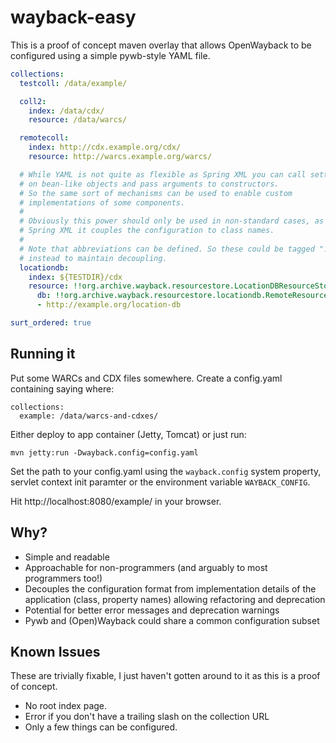 # wayback-easy

This is a proof of concept maven overlay that allows OpenWayback to be
configured using a simple pywb-style YAML file.

```yaml
collections:
  testcoll: /data/example/

  coll2:
    index: /data/cdx/
    resource: /data/warcs/

  remotecoll:
    index: http://cdx.example.org/cdx/
    resource: http://warcs.example.org/warcs/

  # While YAML is not quite as flexible as Spring XML you can call setters
  # on bean-like objects and pass arguments to constructors.
  # So the same sort of mechanisms can be used to enable custom
  # implementations of some components.
  #
  # Obviously this power should only be used in non-standard cases, as like
  # Spring XML it couples the configuration to class names.
  #
  # Note that abbreviations can be defined. So these could be tagged "!locationdb"
  # instead to maintain decoupling.
  locationdb:
    index: ${TESTDIR}/cdx
    resource: !!org.archive.wayback.resourcestore.LocationDBResourceStore
      db: !!org.archive.wayback.resourcestore.locationdb.RemoteResourceFileLocationDB
      - http://example.org/location-db

surt_ordered: true
```

## Running it

Put some WARCs and CDX files somewhere. Create a config.yaml containing
saying where:

   ```
   collections:
     example: /data/warcs-and-cdxes/
   ```

Either deploy to app container (Jetty, Tomcat) or just run:

    mvn jetty:run -Dwayback.config=config.yaml

Set the path to your config.yaml using the `wayback.config` system property,
servlet context init paramter or the environment variable `WAYBACK_CONFIG`.

Hit http://localhost:8080/example/ in your browser.

## Why?

* Simple and readable
* Approachable for non-programmers (and arguably to most programmers too!)
* Decouples the configuration format from implementation details of the application (class, property names) allowing refactoring and deprecation
* Potential for better error messages and deprecation warnings
* Pywb and (Open)Wayback could share a common configuration subset
  
## Known Issues

These are trivially fixable, I just haven't gotten around to it as this is a
proof of concept.

* No root index page.
* Error if you don't have a trailing slash on the collection URL
* Only a few things can be configured.